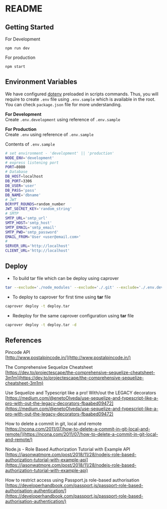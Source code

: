 # README

## Getting Started

For Development

```
npm run dev
```

For production

```
npm start
```

## Environment Variables

We have configured [dotenv](https://www.npmjs.com/package/dotenv) preloaded in scripts commands. Thus, you will require to create `.env` file using `.env.sample` which is available in the root.<br>
You can check `package.json` file for more understanding.

**For Development**<br>
Create `.env.development` using reference of `.env.sample`

**For Production**<br>
Create `.env` using reference of `.env.sample`

Contents of `.env.sample`

```sh
# set environment - 'development' || 'production'
NODE_ENV='development'
# express listening port
PORT=8080
# Database
DB_HOST=localhost
DB_PORT=3306
DB_USER='user'
DB_PASS='pass'
DB_NAME='dbname'
# JWT
BCRYPT_ROUNDS=random_number
JWT_SECRET_KEY='random_string'
# SMTP
SMTP_URL='smtp_url'
SMTP_HOST='smtp_host'
SMTP_EMAIL='smtp_email'
SMTP_PWD='smtp_password'
EMAIL_FROM='User <user@email.com>'
# 
SERVER_URL='http://localhost'
CLIENT_URL='http://localhost'
```

## Deploy

-   To build tar file which can be deploy using caprover

```bash
tar --exclude='./node_modules' --exclude='./.git' --exclude='./.env.development' --exclude='./.env.production' --exclude='./.env.sample' -cvf deploy.tar .
```

-   To deploy to caprover for first time using **tar** file

```bash
caprover deploy -t deploy.tar
```

-   Redeploy for the same caprover configuration using **tar** file

```bash
caprover deploy -t deploy.tar -d
```

## References

Pincode API<br>
[http://www.postalpincode.in/](http://www.postalpincode.in/)

The Comprehensive Sequelize Cheatsheet<br>
[https://dev.to/projectescape/the-comprehensive-sequelize-cheatsheet-3m1m](https://dev.to/projectescape/the-comprehensive-sequelize-cheatsheet-3m1m)

Use Sequelize and Typescript like a pro! With/out the LEGACY decorators
[https://medium.com/@enetoOlveda/use-sequelize-and-typescript-like-a-pro-with-out-the-legacy-decorators-fbaabed09472](https://medium.com/@enetoOlveda/use-sequelize-and-typescript-like-a-pro-with-out-the-legacy-decorators-fbaabed09472)

How to delete a commit in git, local and remote<br>
[https://ncona.com/2011/07/how-to-delete-a-commit-in-git-local-and-remote/](https://ncona.com/2011/07/how-to-delete-a-commit-in-git-local-and-remote/)

Node.js - Role Based Authorization Tutorial with Example API
[https://jasonwatmore.com/post/2018/11/28/nodejs-role-based-authorization-tutorial-with-example-api](https://jasonwatmore.com/post/2018/11/28/nodejs-role-based-authorization-tutorial-with-example-api)

How to restrict access using Passport.js role-based authorisation
[https://developerhandbook.com/passport.js/passport-role-based-authorisation-authentication/](https://developerhandbook.com/passport.js/passport-role-based-authorisation-authentication/)
